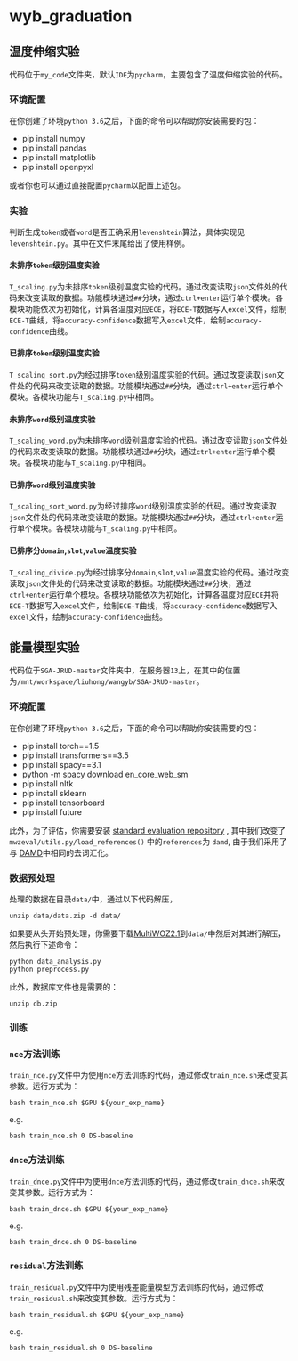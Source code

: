 # wyb_graduation
## 温度伸缩实验
代码位于`my_code`文件夹，默认`IDE`为`pycharm`，主要包含了温度伸缩实验的代码。
### 环境配置
在你创建了环境`python 3.6`之后，下面的命令可以帮助你安装需要的包：
* pip install numpy
* pip install pandas
* pip install matplotlib
* pip install openpyxl

或者你也可以通过直接配置`pycharm`以配置上述包。
### 实验
判断生成`token`或者`word`是否正确采用`levenshtein`算法，具体实现见`levenshtein.py`。其中在文件末尾给出了使用样例。
#### 未排序`token`级别温度实验
`T_scaling.py`为未排序`token`级别温度实验的代码。通过改变读取`json`文件处的代码来改变读取的数据。功能模块通过`##`分块，通过`ctrl+enter`运行单个模块。各模块功能依次为初始化，计算各温度对应`ECE`，将`ECE-T`数据写入`excel`文件，绘制`ECE-T`曲线，将`accuracy-confidence`数据写入`excel`文件，绘制`accuracy-confidence`曲线。
#### 已排序`token`级别温度实验
`T_scaling_sort.py`为经过排序`token`级别温度实验的代码。通过改变读取`json`文件处的代码来改变读取的数据。功能模块通过`##`分块，通过`ctrl+enter`运行单个模块。各模块功能与`T_scaling.py`中相同。
#### 未排序`word`级别温度实验
`T_scaling_word.py`为未排序`word`级别温度实验的代码。通过改变读取`json`文件处的代码来改变读取的数据。功能模块通过`##`分块，通过`ctrl+enter`运行单个模块。各模块功能与`T_scaling.py`中相同。
#### 已排序`word`级别温度实验
`T_scaling_sort_word.py`为经过排序`word`级别温度实验的代码。通过改变读取`json`文件处的代码来改变读取的数据。功能模块通过`##`分块，通过`ctrl+enter`运行单个模块。各模块功能与`T_scaling.py`中相同。
#### 已排序分`domain`,`slot`,`value`温度实验
`T_scaling_divide.py`为经过排序分`domain`,`slot`,`value`温度实验的代码。通过改变读取`json`文件处的代码来改变读取的数据。功能模块通过`##`分块，通过`ctrl+enter`运行单个模块。各模块功能依次为初始化，计算各温度对应`ECE`并将`ECE-T`数据写入`excel`文件，绘制`ECE-T`曲线，将`accuracy-confidence`数据写入`excel`文件，绘制`accuracy-confidence`曲线。
## 能量模型实验
代码位于`SGA-JRUD-master`文件夹中，在服务器`13`上，在其中的位置为`/mnt/workspace/liuhong/wangyb/SGA-JRUD-master`。
### 环境配置
在你创建了环境`python 3.6`之后，下面的命令可以帮助你安装需要的包：
* pip install torch==1.5
* pip install transformers==3.5
* pip install spacy==3.1
* python -m spacy download en_core_web_sm
* pip install nltk
* pip install sklearn
* pip install tensorboard
* pip install future

此外，为了评估，你需要安装 [standard evaluation repository](https://github.com/Tomiinek/MultiWOZ_Evaluation) , 其中我们改变了 `mwzeval/utils.py/load_references()` 中的`references`为 `damd`, 由于我们采用了与 [DAMD](https://github.com/thu-spmi/damd-multiwoz)中相同的去词汇化。

### 数据预处理
处理的数据在目录`data/`中，通过以下代码解压，
```
unzip data/data.zip -d data/
```
如果要从头开始预处理，你需要下载[MultiWOZ2.1](https://github.com/budzianowski/multiwoz/blob/master/data/MultiWOZ_2.1.zip)到`data/`中然后对其进行解压，然后执行下述命令：

```
python data_analysis.py
python preprocess.py
```
此外，数据库文件也是需要的：
```
unzip db.zip
```

### 训练

### `nce`方法训练
`train_nce.py`文件中为使用`nce`方法训练的代码，通过修改`train_nce.sh`来改变其参数。运行方式为：
```
bash train_nce.sh $GPU ${your_exp_name}
```
e.g.
```
bash train_nce.sh 0 DS-baseline
```

### `dnce`方法训练
`train_dnce.py`文件中为使用`dnce`方法训练的代码，通过修改`train_dnce.sh`来改变其参数。运行方式为：
```
bash train_dnce.sh $GPU ${your_exp_name}
```
e.g.
```
bash train_dnce.sh 0 DS-baseline
```

### `residual`方法训练
`train_residual.py`文件中为使用残差能量模型方法训练的代码，通过修改`train_residual.sh`来改变其参数。运行方式为：
```
bash train_residual.sh $GPU ${your_exp_name}
```
e.g.
```
bash train_residual.sh 0 DS-baseline
```


